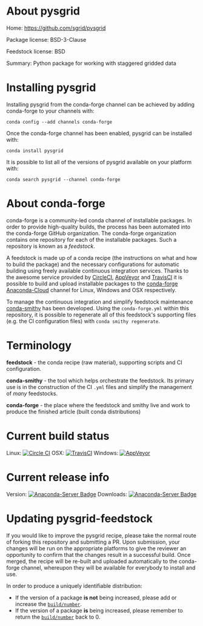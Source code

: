 About pysgrid
=============

Home: https://github.com/sgrid/pysgrid

Package license: BSD-3-Clause

Feedstock license: BSD

Summary: Python package for working with staggered gridded data



Installing pysgrid
==================

Installing pysgrid from the conda-forge channel can be achieved by adding conda-forge to your channels with:

```
conda config --add channels conda-forge
```

Once the conda-forge channel has been enabled, pysgrid can be installed with:

```
conda install pysgrid
```

It is possible to list all of the versions of pysgrid available on your platform with:

```
conda search pysgrid --channel conda-forge
```


About conda-forge
=================

conda-forge is a community-led conda channel of installable packages.
In order to provide high-quality builds, the process has been automated into the
conda-forge GitHub organization. The conda-forge organization contains one repository 
for each of the installable packages. Such a repository is known as a *feedstock*.

A feedstock is made up of a conda recipe (the instructions on what and how to build
the package) and the necessary configurations for automatic building using freely
available continuous integration services. Thanks to the awesome service provided by
[CircleCI](https://circleci.com/), [AppVeyor](http://www.appveyor.com/)
and [TravisCI](https://travis-ci.org/) it is possible to build and upload installable
packages to the [conda-forge](https://anaconda.org/conda-forge)
[Anaconda-Cloud](http://docs.anaconda.org/) channel for Linux, Windows and OSX respectively.

To manage the continuous integration and simplify feedstock maintenance
[conda-smithy](http://github.com/conda-forge/conda-smithy) has been developed.
Using the ``conda-forge.yml`` within this repository, it is possible to regenerate all of
this feedstock's supporting files (e.g. the CI configuration files) with ``conda smithy regenerate``.


Terminology
===========

**feedstock** - the conda recipe (raw material), supporting scripts and CI configuration.

**conda-smithy** - the tool which helps orchestrate the feedstock.
                   Its primary use is in the construction of the CI ``.yml`` files
                   and simplify the management of *many* feedstocks.

**conda-forge** - the place where the feedstock and smithy live and work to
                  produce the finished article (built conda distributions)

Current build status
====================
Linux: [![Circle CI](https://circleci.com/gh/conda-forge/pysgrid-feedstock.svg?style=svg)](https://circleci.com/gh/conda-forge/pysgrid-feedstock)
OSX: [![TravisCI](https://travis-ci.org/conda-forge/pysgrid-feedstock.svg?branch=master)](https://travis-ci.org/conda-forge/pysgrid-feedstock) 
Windows: [![AppVeyor](https://ci.appveyor.com/api/projects/status/github/conda-forge/pysgrid-feedstock?svg=True)](https://ci.appveyor.com/project/conda-forge/pysgrid-feedstock/branch/master)

Current release info
====================
Version: [![Anaconda-Server Badge](https://anaconda.org/conda-forge/pysgrid/badges/version.svg)](https://anaconda.org/conda-forge/pysgrid)
Downloads: [![Anaconda-Server Badge](https://anaconda.org/conda-forge/pysgrid/badges/downloads.svg)](https://anaconda.org/conda-forge/pysgrid)


Updating pysgrid-feedstock
==========================

If you would like to improve the pysgrid recipe, please take the normal
route of forking this repository and submitting a PR. Upon submission, your changes will
be run on the appropriate platforms to give the reviewer an opportunity to confirm that the
changes result in a successful build. Once merged, the recipe will be re-built and uploaded
automatically to the conda-forge channel, whereupon they will be available for everybody to
install and use.

In order to produce a uniquely identifiable distribution:
 * If the version of a package **is not** being increased, please add or increase
   the [``build/number``](http://conda.pydata.org/docs/building/meta-yaml.html#build-number-and-string). 
 * If the version of a package **is** being increased, please remember to return
   the [``build/number``](http://conda.pydata.org/docs/building/meta-yaml.html#build-number-and-string)
   back to 0.
